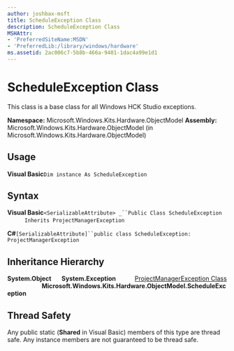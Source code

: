 ```yaml
---
author: joshbax-msft
title: ScheduleException Class
description: ScheduleException Class
MSHAttr:
- 'PreferredSiteName:MSDN'
- 'PreferredLib:/library/windows/hardware'
ms.assetid: 2ac006c7-5b8b-466a-9401-1dac4a99e1d1
---
```


# ScheduleException Class


This class is a base class for all Windows HCK Studio exceptions.

**Namespace:** Microsoft.Windows.Kits.Hardware.ObjectModel **Assembly:** Microsoft.Windows.Kits.Hardware.ObjectModel (in Microsoft.Windows.Kits.Hardware.ObjectModel)

## Usage


**Visual Basic**`Dim instance As ScheduleException`

## Syntax


**Visual Basic**`<SerializableAttribute> _``Public Class ScheduleException`           `Inherits ProjectManagerException`

**C#**`[SerializableAttribute]``public class ScheduleException: ProjectManagerException`

## Inheritance Hierarchy


**System.Object**      **System.Exception**           [ProjectManagerException Class](projectmanagerexception-class.md)                     **Microsoft.Windows.Kits.Hardware.ObjectModel.ScheduleException**

## Thread Safety


Any public static (**Shared** in Visual Basic) members of this type are thread safe. Any instance members are not guaranteed to be thread safe.

 

 






